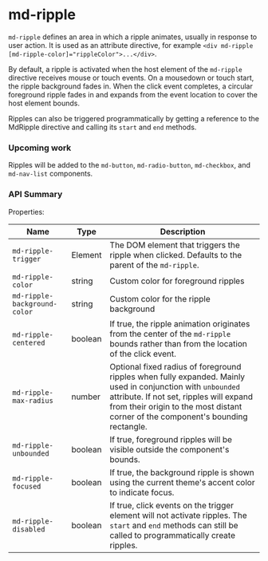 # md-ripple

`md-ripple` defines an area in which a ripple animates, usually in response to user action. It is used as an attribute directive, for example `<div md-ripple [md-ripple-color]="rippleColor">...</div>`.

By default, a ripple is activated when the host element of the `md-ripple` directive receives mouse or touch events. On a mousedown or touch start, the ripple background fades in. When the click event completes, a circular foreground ripple fades in and expands from the event location to cover the host element bounds.

Ripples can also be triggered programmatically by getting a reference to the MdRipple directive and calling its `start` and `end` methods.


### Upcoming work

Ripples will be added to the `md-button`, `md-radio-button`, `md-checkbox`, and `md-nav-list` components.

### API Summary

Properties:

| Name | Type | Description |
| --- | --- | --- |
| `md-ripple-trigger` | Element | The DOM element that triggers the ripple when clicked. Defaults to the parent of the `md-ripple`.
| `md-ripple-color` | string | Custom color for foreground ripples
| `md-ripple-background-color` | string | Custom color for the ripple background
| `md-ripple-centered` | boolean | If true, the ripple animation originates from the center of the `md-ripple` bounds rather than from the location of the click event.
| `md-ripple-max-radius` | number | Optional fixed radius of foreground ripples when fully expanded. Mainly used in conjunction with `unbounded` attribute. If not set, ripples will expand from their origin to the most distant corner of the component's bounding rectangle.
| `md-ripple-unbounded` | boolean | If true, foreground ripples will be visible outside the component's bounds.
| `md-ripple-focused` | boolean | If true, the background ripple is shown using the current theme's accent color to indicate focus.
| `md-ripple-disabled` | boolean | If true, click events on the trigger element will not activate ripples. The `start` and `end` methods can still be called to programmatically create ripples.
